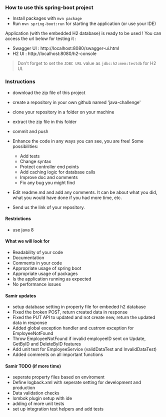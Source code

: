 ### How to use this spring-boot project

- Install packages with `mvn package`
- Run `mvn spring-boot:run` for starting the application (or use your IDE)

Application (with the embedded H2 database) is ready to be used ! You can access the url below for testing it :

- Swagger UI : http://localhost:8080/swagger-ui.html
- H2 UI : http://localhost:8080/h2-console

> Don't forget to set the `JDBC URL` value as `jdbc:h2:mem:testdb` for H2 UI.



### Instructions

- download the zip file of this project
- create a repository in your own github named 'java-challenge'
- clone your repository in a folder on your machine
- extract the zip file in this folder
- commit and push

- Enhance the code in any ways you can see, you are free! Some possibilities:
  - Add tests
  - Change syntax
  - Protect controller end points
  - Add caching logic for database calls
  - Improve doc and comments
  - Fix any bug you might find
- Edit readme.md and add any comments. It can be about what you did, what you would have done if you had more time, etc.
- Send us the link of your repository.

#### Restrictions
- use java 8


#### What we will look for
- Readability of your code
- Documentation
- Comments in your code 
- Appropriate usage of spring boot
- Appropriate usage of packages
- Is the application running as expected
- No performance issues

#### Samir updates
- setup database setting in property file for embeded h2 database
- Fixed the broken POST, return created data in response
- Fixed the PUT API to updated and not create new, return the updated data in response
- Added global exception handler and custrom exception for EmployeeNotFound
- Throw EmployeeNotFound if invalid employeeID sent on Update, GetByID and DeleteByID features
- Add unit test for EmployeeService (validDataTest and InvalidDataTest)
- Added comments on all important functions

#### Samir TODO (if more time)
- seperate property files based on enviroment
- Define logback.xml with seperate setting for development and production
- Data validation checks
- lombok plugin setup with ide
- adding of more unit tests
- set up integration test helpers and add tests
